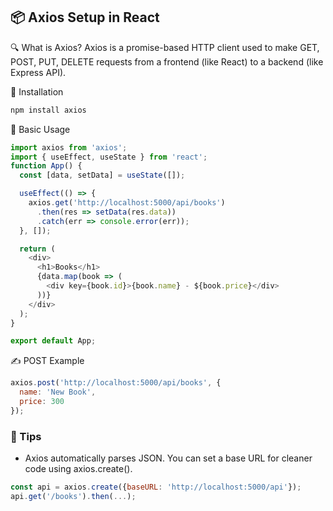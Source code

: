## 📦 Axios Setup in React
🔍 What is Axios?
Axios is a promise-based HTTP client used to make GET, POST, PUT, DELETE requests from a frontend (like React) to a backend (like Express API).

🚀 Installation
```bash
npm install axios
```

📄 Basic Usage
```js
import axios from 'axios';
import { useEffect, useState } from 'react';
function App() {
  const [data, setData] = useState([]);

  useEffect(() => {
    axios.get('http://localhost:5000/api/books')
      .then(res => setData(res.data))
      .catch(err => console.error(err));
  }, []);

  return (
    <div>
      <h1>Books</h1>
      {data.map(book => (
        <div key={book.id}>{book.name} - ${book.price}</div>
      ))}
    </div>
  );
}

export default App;
```

✍️ POST Example
```js
axios.post('http://localhost:5000/api/books', {
  name: 'New Book',
  price: 300
});
```
### 📌 Tips
- Axios automatically parses JSON.
You can set a base URL for cleaner code using axios.create().

```js
const api = axios.create({baseURL: 'http://localhost:5000/api'});
api.get('/books').then(...);
```